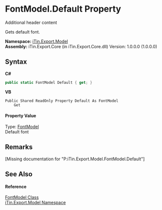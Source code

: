# FontModel.Default Property 
Additional header content 

Gets default font.

**Namespace:**&nbsp;<a href="N_iTin_Export_Model">iTin.Export.Model</a><br />**Assembly:**&nbsp;iTin.Export.Core (in iTin.Export.Core.dll) Version: 1.0.0.0 (1.0.0.0)

## Syntax

**C#**<br />
``` C#
public static FontModel Default { get; }
```

**VB**<br />
``` VB
Public Shared ReadOnly Property Default As FontModel
	Get
```


#### Property Value
Type: <a href="T_iTin_Export_Model_FontModel">FontModel</a><br />Default font

## Remarks
\[Missing <remarks> documentation for "P:iTin.Export.Model.FontModel.Default"\]

## See Also


#### Reference
<a href="T_iTin_Export_Model_FontModel">FontModel Class</a><br /><a href="N_iTin_Export_Model">iTin.Export.Model Namespace</a><br />